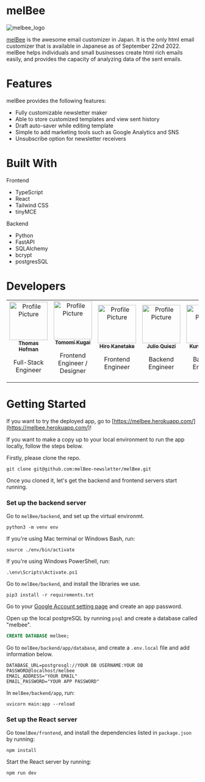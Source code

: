 # melBee
![melbee_logo](https://user-images.githubusercontent.com/90857923/191744973-d03244db-8c93-4206-9266-5fde117a5f62.png)

[melBee](https://melbee.herokuapp.com/) is the awesome email customizer in Japan. It is the only html email customizer that is available in Japanese as of September 22nd 2022. melBee helps individuals and small businesses create html rich emails easily, and provides the capacity of analyzing data of the sent emails.

# Features

melBee provides the following features:
- Fully customizable newsletter maker
- Able to store customized templates and view sent history
- Draft auto-saver while editing template
- Simple to add marketing tools such as Google Analytics and SNS
- Unsubscribe option for newsletter receivers

# Built With

Frontend
- TypeScript
- React
- Tailwind CSS
- tinyMCE

Backend
- Python
- FastAPI
- SQLAlchemy
- bcrypt
- postgresSQL

# Developers

<table>
  <tr>
    <td align="center"><a href="https://github.com/Takhof"><img src="https://i.ibb.co/1QJzhZW/20220928-122525.jpg" width="100px;" alt="Profile Picture"/><br /><sub><b>Thomas Hofman</b></sub></a><br /><p>Full-Stack Engineer</p></td>
    <td align="center"><a href="https://github.com/kugaitomomi"><img src="https://i.ibb.co/kGhrKwn/myself.png" width="100px;" alt="Profile Picture"/><br /><sub><b>Tomomi Kugai</b></sub></a><br /><p>Frontend Engineer / Designer</p></td>
    <td align="center"><a href="https://github.com/Hiro-Kanetake"><img src="https://i.ibb.co/mvbwWtZ/Hiro-CC27-edited-1.jpg" width="100px;" alt="Profile Picture"/><br /><sub><b>Hiro Kanetake</b></sub></a><br /><p>Frontend Engineer</p></td>
    <td align="center"><a href="https://github.com/julioqui"><img src="https://i.ibb.co/R6gdmbL/Julio-CC27-edited.jpg" width="100px;" alt="Profile Picture"/><br /><sub><b>Julio Quiezi</b></sub></a><br /><p>Backend Engineer</p></td>
     <td align="center"><a href="https://github.com/walnut07"><img src="https://i.ibb.co/vkYwchW/IMG-7596.jpg" width="100px;" alt="Profile Picture"/><br /><sub><b>Kurumi Muto</b></sub></a><br /><p>Backend Engineer</p></td>
   </tr>
</table>

# Getting Started
If you want to try the deployed app, go to [https://melbee.herokuapp.com/](https://melbee.herokuapp.com/)!

If you want to make a copy up to your local environment to run the app locally, follow the steps below.

Firstly, please clone the repo.


```shell
git clone git@github.com:melBee-newsletter/melBee.git
```

Once you cloned it, let's get the backend and frontend servers start running.

### Set up the backend server

Go to `melBee/backend`, and set up the virtual environmt.

```shell
python3 -m venv env
```

If you're using Mac terminal or Windows Bash, run:

```shell
source ./env/bin/activate
```

If you're using Windows PowerShell, run:

```shell
.\env\Scripts\Activate.ps1
```

Go to `melBee/backend`, and install the libraries we use.

```shell
pip3 install -r requirements.txt
```

Go to your [Google Account setting page](https://myaccount.google.com/) and create an app password.

Open up the local postgreSQL by running `psql` and create a database called "melbee".

```sql
CREATE DATABASE melbee;
```

Go to `melBee/backend/app/database`, and create a `.env.local` file and add information below.

```
DATABASE_URL=postgresql://YOUR DB USERNAME:YOUR DB PASSWORD@localhost/melbee
EMAIL_ADDRESS="YOUR EMAIL"
EMAIL_PASSWORD="YOUR APP PASSWORD"
```


In `melBee/backend/app`, run:

```shell
uvicorn main:app --reload
```

### Set up the React server

Go to`melBee/frontend`, and install the dependencies listed in `package.json` by running:

```shell
npm install 
```

Start the React server by running:

```shell
npm run dev
```
